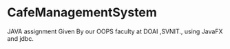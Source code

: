 # CafeManagementSystem
JAVA assignment Given By our OOPS faculty at DOAI ,SVNIT., using JavaFX and jdbc.
